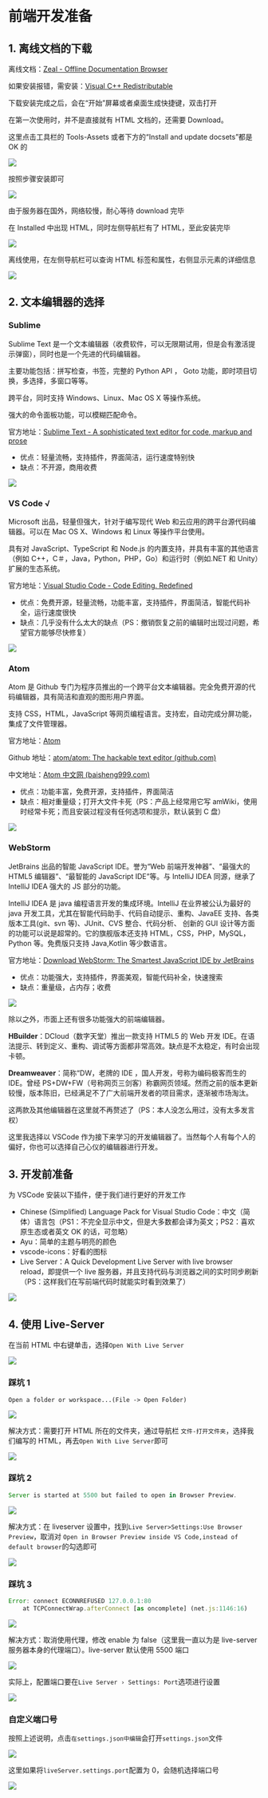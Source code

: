 <a name="da8c89f6"></a>

# 前端开发准备

<a name="af3f28a8"></a>

## 1. 离线文档的下载

离线文档：[Zeal - Offline Documentation Browser](https://zealdocs.org/)

如果安装报错，需安装：[Visual C++ Redistributable](https://www.microsoft.com/en-us/download/details.aspx?id=48145)

下载安装完成之后，会在“开始”屏幕或者桌面生成快捷键，双击打开

在第一次使用时，并不是直接就有 HTML 文档的，还需要 Download。

这里点击工具栏的 Tools-Assets 或者下方的“Install and update docsets”都是 OK 的

![](https://img-blog.csdnimg.cn/img_convert/c0211f071ac8028b268b5dca6eeebf3d.png#crop=0&crop=0&crop=1&crop=1&id=byz5F&originHeight=639&originWidth=902&originalType=binary&ratio=1&rotation=0&showTitle=false&status=done&style=none&title=)

按照步骤安装即可

![](https://img-blog.csdnimg.cn/img_convert/34e0a56db7791aacbb6b877ab622d146.png#crop=0&crop=0&crop=1&crop=1&id=dIsgl&originHeight=639&originWidth=902&originalType=binary&ratio=1&rotation=0&showTitle=false&status=done&style=none&title=)

由于服务器在国外，网络较慢，耐心等待 download 完毕

在 Installed 中出现 HTML，同时左侧导航栏有了 HTML，至此安装完毕

![](https://img-blog.csdnimg.cn/img_convert/9fa88c27141c249780195a9534636822.png#crop=0&crop=0&crop=1&crop=1&id=ZRkwN&originHeight=639&originWidth=902&originalType=binary&ratio=1&rotation=0&showTitle=false&status=done&style=none&title=)

离线使用，在左侧导航栏可以查询 HTML 标签和属性，右侧显示元素的详细信息

![](https://img-blog.csdnimg.cn/img_convert/cf12a2969e867701632eef65880dd797.png#crop=0&crop=0&crop=1&crop=1&id=upMlo&originHeight=1030&originWidth=1920&originalType=binary&ratio=1&rotation=0&showTitle=false&status=done&style=none&title=)

<a name="0fe280ef"></a>

## 2. 文本编辑器的选择

<a name="Sublime"></a>

### Sublime

Sublime Text 是一个文本编辑器（收费软件，可以无限期试用，但是会有激活提示弹窗），同时也是一个先进的代码编辑器。

主要功能包括：拼写检查，书签，完整的 Python API ， Goto 功能，即时项目切换，多选择，多窗口等等。

跨平台，同时支持 Windows、Linux、Mac OS X 等操作系统。

强大的命令面板功能，可以模糊匹配命令。

官方地址：[Sublime Text - A sophisticated text editor for code, markup and prose](https://www.sublimetext.com/)

- 优点：轻量流畅，支持插件，界面简洁，运行速度特别快
- 缺点：不开源，商用收费

![](https://img-blog.csdnimg.cn/img_convert/c27e14d22a3e74b2b20a03a7eba1b7f9.png#crop=0&crop=0&crop=1&crop=1&id=jKoKO&originHeight=663&originWidth=800&originalType=binary&ratio=1&rotation=0&showTitle=false&status=done&style=none&title=)

<a name="f3565d3e"></a>

### VS Code √

Microsoft 出品，轻量但强大，针对于编写现代 Web 和云应用的跨平台源代码编辑器。可以在 Mac OS X、Windows 和 Linux 等操作平台使用。

具有对 JavaScript、TypeScript 和 Node.js 的内置支持，并具有丰富的其他语言（例如 C++，C＃，Java，Python，PHP，Go）和运行时（例如.NET 和 Unity）扩展的生态系统。

官方地址：[Visual Studio Code - Code Editing. Redefined](https://code.visualstudio.com/)

- 优点：免费开源，轻量流畅，功能丰富，支持插件，界面简洁，智能代码补全，运行速度很快
- 缺点：几乎没有什么太大的缺点（PS：撤销恢复之前的编辑时出现过问题，希望官方能够尽快修复）

![](https://img-blog.csdnimg.cn/img_convert/1665c0559403a7a7b84d53d89136e754.png#crop=0&crop=0&crop=1&crop=1&id=PxJIp&originHeight=960&originWidth=1280&originalType=binary&ratio=1&rotation=0&showTitle=false&status=done&style=none&title=)

<a name="Atom"></a>

### Atom

Atom 是 Github 专门为程序员推出的一个跨平台文本编辑器。完全免费开源的代码编辑器，具有简洁和直观的图形用户界面。

支持 CSS，HTML，JavaScript 等网页编程语言。支持宏，自动完成分屏功能，集成了文件管理器。

官方地址：[Atom](https://atom.io/)

Github 地址：[atom/atom: The hackable text editor (github.com)](https://github.com/atom/atom)

中文地址：[Atom 中文网 (baisheng999.com)](http://atom.baisheng999.com/)

- 优点：功能丰富，免费开源，支持插件，界面简洁
- 缺点：相对重量级；打开大文件卡死（PS：产品上经常用它写 amWiki，使用时经常卡死；而且安装过程没有任何选项和提示，默认装到 C 盘）

![](https://img-blog.csdnimg.cn/img_convert/7ad14090b1ac85f62f10b9133325660e.png#crop=0&crop=0&crop=1&crop=1&id=ZINT7&originHeight=1030&originWidth=1920&originalType=binary&ratio=1&rotation=0&showTitle=false&status=done&style=none&title=)

<a name="WebStorm"></a>

### WebStorm

JetBrains 出品的智能 JavaScript IDE。誉为“Web 前端开发神器”、“最强大的 HTML5 编辑器”、“最智能的 JavaScript IDE”等。与 IntelliJ IDEA 同源，继承了 IntelliJ IDEA 强大的 JS 部分的功能。

IntelliJ IDEA 是 java 编程语言开发的集成环境。IntelliJ 在业界被公认为最好的 java 开发工具，尤其在智能代码助手、代码自动提示、重构、JavaEE 支持、各类版本工具(git、svn 等)、JUnit、CVS 整合、代码分析、 创新的 GUI 设计等方面的功能可以说是超常的。它的旗舰版本还支持 HTML，CSS，PHP，MySQL，Python 等。免费版只支持 Java,Kotlin 等少数语言。

官方地址：[Download WebStorm: The Smartest JavaScript IDE by JetBrains](https://www.jetbrains.com/webstorm/download/#section=windows)

- 优点：功能强大，支持插件，界面美观，智能代码补全，快速搜索
- 缺点：重量级，占内存；收费

![](https://img-blog.csdnimg.cn/img_convert/1554873e1718cbc7c67085b972efe7ca.png#crop=0&crop=0&crop=1&crop=1&id=K5Vt4&originHeight=972&originWidth=1734&originalType=binary&ratio=1&rotation=0&showTitle=false&status=done&style=none&title=)

除以之外，市面上还有很多功能强大的前端编辑器。

**HBuilder**：DCloud（数字天堂）推出一款支持 HTML5 的 Web 开发 IDE。在语法提示、转到定义、重构、调试等方面都非常高效。缺点是不太稳定，有时会出现卡顿。

**Dreamweaver**：简称“DW，老牌的 IDE ，国人开发，号称为编码极客而生的 IDE。曾经 PS+DW+FW（号称网页三剑客）称霸网页领域。然而之前的版本更新较慢，版本陈旧，已经满足不了广大前端开发者的项目需求，逐渐被市场淘汰。

这两款及其他编辑器在这里就不再赘述了（PS：本人没怎么用过，没有太多发言权）

这里我选择以 VSCode 作为接下来学习的开发编辑器了。当然每个人有每个人的偏好，你也可以选择自己心仪的编辑器进行开发。

<a name="f8fc5ed1"></a>

## 3. 开发前准备

为 VSCode 安装以下插件，便于我们进行更好的开发工作

- Chinese (Simplified) Language Pack for Visual Studio Code：中文（简体）语言包（PS1：不完全显示中文，但是大多数都会译为英文；PS2：喜欢原生态或者英文 OK 的话，可忽略）
- Ayu：简单的主题与明亮的颜色
- vscode-icons：好看的图标
- Live Server：A Quick Development Live Server with live browser reload，即提供一个 live 服务器，并且支持代码与浏览器之间的实时同步刷新（PS：这样我们在写前端代码时就能实时看到效果了）

![](https://img-blog.csdnimg.cn/img_convert/a7d8069145d2a91fafc1971068cd353f.png#crop=0&crop=0&crop=1&crop=1&id=AOw61&originHeight=290&originWidth=238&originalType=binary&ratio=1&rotation=0&showTitle=false&status=done&style=none&title=)

<a name="18deaee8"></a>

## 4. 使用 Live-Server

在当前 HTML 中右键单击，选择`Open With Live Server`

![](https://img-blog.csdnimg.cn/img_convert/8afb88e11855e751108ad4696198730b.png#crop=0&crop=0&crop=1&crop=1&id=DIQz5&originHeight=1030&originWidth=1920&originalType=binary&ratio=1&rotation=0&showTitle=false&status=done&style=none&title=)

<a name="8fa60848"></a>

### 踩坑 1

`Open a folder or workspace...(File -> Open Folder)`

![](https://img-blog.csdnimg.cn/img_convert/04586834d6c46b61f9e4629559287860.png#crop=0&crop=0&crop=1&crop=1&id=jtewr&originHeight=59&originWidth=549&originalType=binary&ratio=1&rotation=0&showTitle=false&status=done&style=none&title=)

解决方式：需要打开 HTML 所在的文件夹，通过导航栏 `文件-打开文件夹`，选择我们编写的 HTML，再去`Open With Live Server`即可

![](https://img-blog.csdnimg.cn/img_convert/8ea93f0bbdd0b3779647b2347488c4d5.png#crop=0&crop=0&crop=1&crop=1&id=lZ8lH&originHeight=1030&originWidth=1920&originalType=binary&ratio=1&rotation=0&showTitle=false&status=done&style=none&title=)

<a name="803ef866"></a>

### 踩坑 2

```javascript
Server is started at 5500 but failed to open in Browser Preview.
```

![](https://img-blog.csdnimg.cn/img_convert/9b3e552d26cfbbec5df17b83b84e9ed9.png#crop=0&crop=0&crop=1&crop=1&id=JcOYF&originHeight=96&originWidth=439&originalType=binary&ratio=1&rotation=0&showTitle=false&status=done&style=none&title=)

解决方式：在 liveserver 设置中，找到`Live Server>Settings:Use Browser Preview`，取消对 `Open in Browser Preview inside VS Code,instead of default browser`的勾选即可

![](https://img-blog.csdnimg.cn/img_convert/6ae31866f73c4cf503e9ea2f4ad5aebe.png#crop=0&crop=0&crop=1&crop=1&id=QjCop&originHeight=965&originWidth=1517&originalType=binary&ratio=1&rotation=0&showTitle=false&status=done&style=none&title=)

<a name="c888ab51"></a>

### 踩坑 3

```javascript
Error: connect ECONNREFUSED 127.0.0.1:80
	at TCPConnectWrap.afterConnect [as oncomplete] (net.js:1146:16)
```

![](https://img-blog.csdnimg.cn/img_convert/6da0972536b39daa68430418463237ab.png#crop=0&crop=0&crop=1&crop=1&id=yLYgE&originHeight=178&originWidth=628&originalType=binary&ratio=1&rotation=0&showTitle=false&status=done&style=none&title=)

解决方式：取消使用代理，修改 enable 为 false（这里我一直以为是 live-server 服务器本身的代理端口）。live-server 默认使用 5500 端口

![](https://img-blog.csdnimg.cn/img_convert/ec8c9becb08c37091de28cbe28fb67ad.png#crop=0&crop=0&crop=1&crop=1&id=UxXAL&originHeight=955&originWidth=1509&originalType=binary&ratio=1&rotation=0&showTitle=false&status=done&style=none&title=)

实际上，配置端口要在`Live Server › Settings: Port`选项进行设置

![](https://img-blog.csdnimg.cn/img_convert/4002d3ef285870b028d375658c2494ce.png#crop=0&crop=0&crop=1&crop=1&id=WpUxl&originHeight=947&originWidth=1379&originalType=binary&ratio=1&rotation=0&showTitle=false&status=done&style=none&title=)

<a name="c671a770"></a>

### 自定义端口号

按照上述说明，点击`在settings.json中编辑`会打开`settings.json`文件

![](https://img-blog.csdnimg.cn/img_convert/22271bda876164e2bf7654709275f60e.png#crop=0&crop=0&crop=1&crop=1&id=P8L4D&originHeight=286&originWidth=828&originalType=binary&ratio=1&rotation=0&showTitle=false&status=done&style=none&title=)

这里如果将`liveServer.settings.port`配置为 0，会随机选择端口号

![](https://img-blog.csdnimg.cn/img_convert/50641fa75f7eb82fb0cce33b070ad43c.png#crop=0&crop=0&crop=1&crop=1&id=nzIa9&originHeight=203&originWidth=473&originalType=binary&ratio=1&rotation=0&showTitle=false&status=done&style=none&title=)
